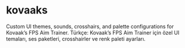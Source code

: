 # kovaaks
Custom UI themes, sounds, crosshairs, and palette configurations for Kovaak’s FPS Aim Trainer.  Türkçe: Kovaak’s FPS Aim Trainer için özel UI temaları, ses paketleri, crosshairler ve renk paleti ayarları.
